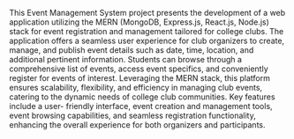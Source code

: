 This Event Management System project presents the development of a web application utilizing the MERN (MongoDB, Express.js, React.js, Node.js) stack for event registration and management tailored for college clubs. The application offers a seamless user experience for club organizers to create, manage, and publish event details such as date, time, location, and additional pertinent information. Students can browse through a comprehensive list of events, access event specifics, and conveniently register for events of interest. Leveraging the MERN stack, this platform ensures scalability, flexibility, and efficiency in managing club events, catering to the dynamic needs of college club communities. Key features include a user- friendly interface, event creation and management tools, event browsing capabilities, and seamless registration functionality, enhancing the overall experience for both organizers and participants.
